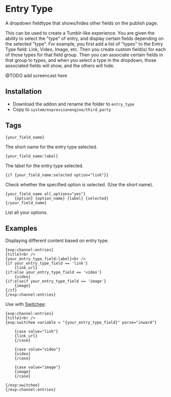 # Entry Type #

A dropdown fieldtype that shows/hides other fields on the publish page.

This can be used to create a Tumblr-like experience. You are given the ability to select the "type" of entry, and display certain fields depending on the selected "type". For example, you first add a list of "types" to the Entry Type field: Link, Video, Image, etc. Then you create custom field(s) for each of those types for that field group. Then you can associate certain fields in that group to types, and when you select a type in the dropdown, those associated fields will show, and the others will hide.

@TODO add screencast here

## Installation

* Download the addon and rename the folder to `entry_type`
* Copy to `system/expressionengine/third_party`

## Tags

	{your_field_name}

The short name for the entry type selected.

	{your_field_name:label}

The label for the entry type selected.

	{if {your_field_name:selected option="link"}}

Check whether the specified option is selected. (Use the short name).

	{your_field_name all_options="yes"}
		{option} {option_name} {label} {selected}
	{/your_field_name}

List all your options.

## Examples

Displaying different content based on entry type.

	{exp:channel:entries}
	{title}<br />
    {your_entry_type_field:label}<br />
	{if your_entry_type_field == 'link'}
		{link_url}
	{if:else your_entry_type_field == 'video'}
		{video}
	{if:elseif your_entry_type_field == 'image'}
		{image}
	{/if}
	{/exp:channel:entries}


Use with [Switchee](https://github.com/croxton/Switchee):

	
	{exp:channel:entries}
	{title}<br />
	{exp:switchee variable = "{your_entry_type_field}" parse="inward"}
	
		{case value="link"}
		{link_url}
		{/case}
	
		{case value="video"}
		{video}
		{/case}

		{case value="image"}
		{image}
		{/case}
	
	{/exp:switchee}
	{/exp:channel:entries}